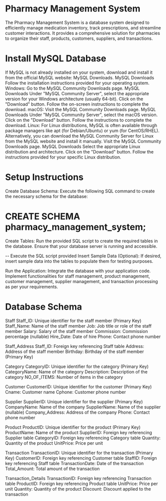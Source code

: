 # Pharmacy Management System
The Pharmacy Management System is a database system designed to efficiently manage medication inventory, track prescriptions, and streamline customer interactions. It provides a comprehensive solution for pharmacies to organize their staff, products, customers, suppliers, and transactions.

# Install MySQL Database
If MySQL is not already installed on your system, download and install it from the official MySQL website: MySQL Downloads. MySQL Downloads
Follow the installation instructions provided for your operating system.
Windows: Go to the MySQL Community Downloads page. MySQL Downloads Under "MySQL Community Server", select the appropriate version for your Windows architecture (usually 64-bit). Click on the "Download" button. Follow the on-screen instructions to complete the download.
macOS: Visit the MySQL Community Downloads page. MySQL Downloads Under "MySQL Community Server", select the macOS version. Click on the "Download" button. Follow the instructions to complete the download.
Linux: For Linux distributions, MySQL is often available through package managers like apt (for Debian/Ubuntu) or yum (for CentOS/RHEL). Alternatively, you can download the MySQL Community Server for Linux from the MySQL website and install it manually. Visit the MySQL Community Downloads page. MySQL Downloads Select the appropriate Linux distribution and architecture. Click on the "Download" button. Follow the instructions provided for your specific Linux distribution.

# Setup Instructions
Create Database Schema: Execute the following SQL command to create the necessary schema for the database:

# CREATE SCHEMA pharmacy_management_system;
Create Tables: Run the provided SQL script to create the required tables in the database. Ensure that your database server is running and accessible.

-- Execute the SQL script provided
Insert Sample Data (Optional): If desired, insert sample data into the tables to populate them for testing purposes.

Run the Application: Integrate the database with your application code. Implement functionalities for staff management, product management, customer management, supplier management, and transaction processing as per your requirements.
# Database Schema

Staff
Staff_ID: Unique identifier for the staff member (Primary Key)
Staff_Name: Name of the staff member
Job: Job title or role of the staff member
Salary: Salary of the staff member
Commission: Commission percentage (nullable)
Hire_Date: Date of hire
Phone: Contact phone number

Staff_Address
Staff_ID: Foreign key referencing Staff table
Address: Address of the staff member
Birthday: Birthday of the staff member (Primary Key)

Category
CategoryID: Unique identifier for the category (Primary Key)
CategoryName: Name of the category
Description: Description of the category
NO_OF_ITEMS: Number of items in the category

Customer
CustomerID: Unique identifier for the customer (Primary Key)
Cname: Customer name
Cphone: Customer phone number

Supplier
SupplierID: Unique identifier for the supplier (Primary Key)
CompanyName: Name of the company
SupplierName: Name of the supplier (nullable)
Company_Address: Address of the company
Phone: Contact phone number

Product
ProductID: Unique identifier for the product (Primary Key)
ProductName: Name of the product
SupplierID: Foreign key referencing Supplier table
CategoryID: Foreign key referencing Category table
Quantity: Quantity of the product
UnitPrice: Price per unit

Transaction
TransactionID: Unique identifier for the transaction (Primary Key)
CustomerID: Foreign key referencing Customer table
StaffID: Foreign key referencing Staff table
TransactionDate: Date of the transaction
Total_Amount: Total amount of the transaction

Transaction_Details
TransactionID: Foreign key referencing Transaction table
ProductID: Foreign key referencing Product table
UnitPrice: Price per unit
Quantity: Quantity of the product
Discount: Discount applied to the transaction
